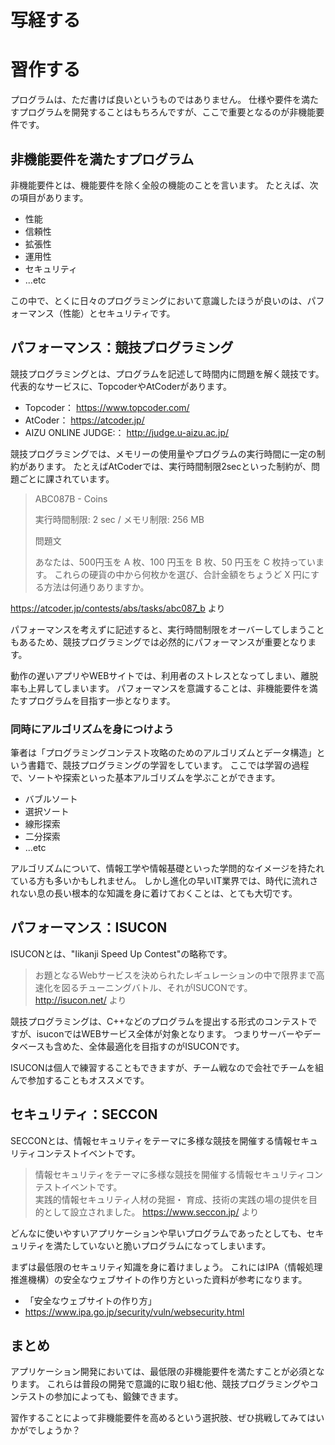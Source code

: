 # 写経する

# 習作する

プログラムは、ただ書けば良いというものではありません。
仕様や要件を満たすプログラムを開発することはもちろんですが、ここで重要となるのが非機能要件です。

## 非機能要件を満たすプログラム

非機能要件とは、機能要件を除く全般の機能のことを言います。
たとえば、次の項目があります。

* 性能
* 信頼性
* 拡張性
* 運用性
* セキュリティ
* ...etc

この中で、とくに日々のプログラミングにおいて意識したほうが良いのは、パフォーマンス（性能）とセキュリティです。

## パフォーマンス：競技プログラミング

競技プログラミングとは、プログラムを記述して時間内に問題を解く競技です。
代表的なサービスに、TopcoderやAtCoderがあります。

* Topcoder： <https://www.topcoder.com/>
* AtCoder： <https://atcoder.jp/>
* AIZU ONLINE JUDGE:： <http://judge.u-aizu.ac.jp/>

競技プログラミングでは、メモリーの使用量やプログラムの実行時間に一定の制約があります。
たとえばAtCoderでは、実行時間制限2secといった制約が、問題ごとに課されています。

> ABC087B - Coins  
>   
> 実行時間制限: 2 sec / メモリ制限: 256 MB  
>   
> 問題文
>   
> あなたは、500円玉を A 枚、100 円玉を B 枚、50 円玉を C 枚持っています。 これらの硬貨の中から何枚かを選び、合計金額をちょうど X 円にする方法は何通りありますか。  

<https://atcoder.jp/contests/abs/tasks/abc087_b> より

パフォーマンスを考えずに記述すると、実行時間制限をオーバーしてしまうこともあるため、競技プログラミングでは必然的にパフォーマンスが重要となります。

動作の遅いアプリやWEBサイトでは、利用者のストレスとなってしまい、離脱率も上昇してしまいます。
パフォーマンスを意識することは、非機能要件を満たすプログラムを目指す一歩となります。

### 同時にアルゴリズムを身につけよう

筆者は「プログラミングコンテスト攻略のためのアルゴリズムとデータ構造」という書籍で、競技プログラミングの学習をしています。
ここでは学習の過程で、ソートや探索といった基本アルゴリズムを学ぶことができます。

* バブルソート
* 選択ソート
* 線形探索
* 二分探索
* ...etc

アルゴリズムについて、情報工学や情報基礎といった学問的なイメージを持たれている方も多いかもしれません。
しかし進化の早いIT業界では、時代に流れされない息の長い根本的な知識を身に着けておくことは、とても大切です。

## パフォーマンス：ISUCON

ISUCONとは、"Iikanji Speed Up Contest"の略称です。

> お題となるWebサービスを決められたレギュレーションの中で限界まで高速化を図るチューニングバトル、それがISUCONです。
> <http://isucon.net/> より

競技プログラミングは、C++などのプログラムを提出する形式のコンテストですが、isuconではWEBサービス全体が対象となります。
つまりサーバーやデータベースも含めた、全体最適化を目指すのがISUCONです。

ISUCONは個人で練習することもできますが、チーム戦なので会社でチームを組んで参加することもオススメです。

## セキュリティ：SECCON

SECCONとは、情報セキュリティをテーマに多様な競技を開催する情報セキュリティコンテストイベントです。

> 情報セキュリティをテーマに多様な競技を開催する情報セキュリティコンテストイベントです。  
> 実践的情報セキュリティ人材の発掘・ 育成、技術の実践の場の提供を目的として設立されました。
> <https://www.seccon.jp/> より

どんなに使いやすいアプリケーションや早いプログラムであったとしても、セキュリティを満たしていないと脆いプログラムになってしまいます。

まずは最低限のセキュリティ知識を身に着けましょう。
これにはIPA（情報処理推進機構）の安全なウェブサイトの作り方といった資料が参考になります。

* 「安全なウェブサイトの作り方」
* <https://www.ipa.go.jp/security/vuln/websecurity.html>

## まとめ

アプリケーション開発においては、最低限の非機能要件を満たすことが必須となります。
これらは普段の開発で意識的に取り組む他、競技プログラミングやコンテストの参加によっても、鍛錬できます。

習作することによって非機能要件を高めるという選択肢、ぜひ挑戦してみてはいかがでしょうか？
